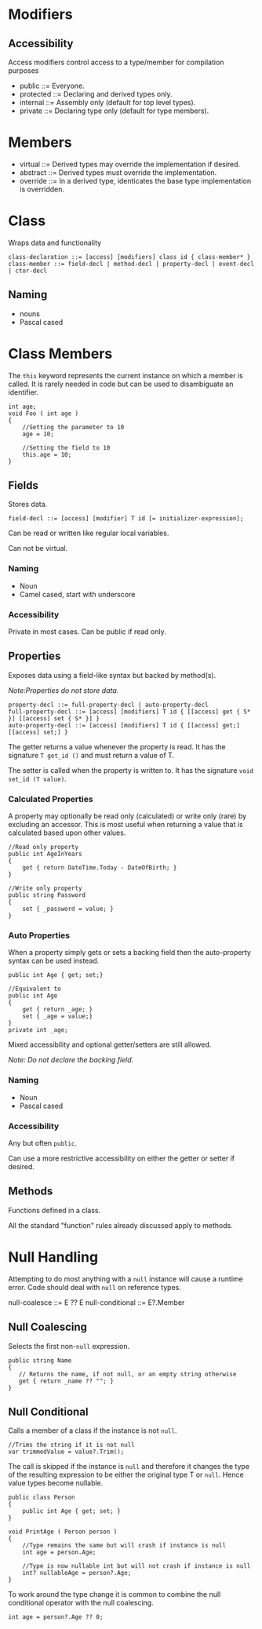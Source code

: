 # Modifiers 

## Accessibility

Access modifiers control access to a type/member for compilation purposes

- public ::= Everyone.
- protected ::= Declaring and derived types only.
- internal ::= Assembly only (default for top level types).
- private ::= Declaring type only (default for type members).

# Members

- virtual ::= Derived types may override the implementation if desired.
- abstract ::= Derived types must override the implementation.
- override ::= In a derived type, identicates the base type implementation is overridden.

# Class

Wraps data and functionality

```
class-declaration ::= [access] [modifiers] class id { class-member* }
class-member ::= field-decl | method-decl | property-decl | event-decl | ctor-decl
```
## Naming

- nouns
- Pascal cased

# Class Members

The `this` keyword represents the current instance on which a member is called.
It is rarely needed in code but can be used to disambiguate an identifier.

```
int age;
void Foo ( int age )
{
    //Setting the parameter to 10
    age = 10;

    //Setting the field to 10
    this.age = 10;
}
```

## Fields

Stores data.

```
field-decl ::= [access] [modifier] T id [= initializer-expression];
```

Can be read or written like regular local variables.

Can not be virtual.

### Naming

- Noun
- Camel cased, start with underscore

### Accessibility

Private in most cases. Can be public if read only.

## Properties 

Exposes data using a field-like syntax but backed by method(s).

*Note:Properties do not store data.*

```
property-decl ::= full-property-decl | auto-property-decl
full-property-decl ::= [access] [modifiers] T id { [[access] get { S* }] [[access] set { S* }] }
auto-property-decl ::= [access] [modifiers] T id { [[access] get;] [[access] set;] }
```

The getter returns a value whenever the property is read. It has the signature `T get_id ()` and must return a value of T.

The setter is called when the property is written to. It has the signature `void set_id (T value)`.

### Calculated Properties

A property may optionally be read only (calculated) or write only (rare) by excluding an accessor.
This is most useful when returning a value that is calculated based upon other values.

```
//Read only property
public int AgeInYears
{
    get { return DateTime.Today - DateOfBirth; }
}

//Write only property
public string Password
{
    set { _password = value; }
}
```

### Auto Properties

When a property simply gets or sets a backing field then the auto-property syntax can be used instead.

```
public int Age { get; set;}

//Equivalent to
public int Age 
{
    get { return _age; }
    set { _age = value;}
}
private int _age;
```

Mixed accessibility and optional getter/setters are still allowed.

*Note: Do not declare the backing field.*

### Naming

- Noun
- Pascal cased

### Accessibility

Any but often `public`.

Can use a more restrictive accessibility on either the getter or setter if desired.

## Methods

Functions defined in a class.

All the standard "function" rules already discussed apply to methods.

# Null Handling

Attempting to do most anything with a `null` instance will cause a runtime error.
Code should deal with `null` on reference types.

null-coalesce ::= E ?? E
null-conditional ::= E?.Member

## Null Coalescing

Selects the first non-`null` expression.

```
public string Name
{
   // Returns the name, if not null, or an empty string otherwise
   get { return _name ?? ""; }
}
```

## Null Conditional

Calls a member of a class if the instance is not `null`.

```
//Trims the string if it is not null
var trimmedValue = value?.Trim();
```

The call is skipped if the instance is `null` and therefore it changes the type of the resulting expression
to be either the original type T or `null`. Hence value types become nullable.

```
public class Person
{
    public int Age { get; set; }
}

void PrintAge ( Person person )
{
    //Type remains the same but will crash if instance is null
    int age = person.Age;

    //Type is now nullable int but will not crash if instance is null
    int? nullableAge = person?.Age;
}
```
    
To work around the type change it is common to combine the null conditional operator with the null coalescing.

```
int age = person?.Age ?? 0;
```
